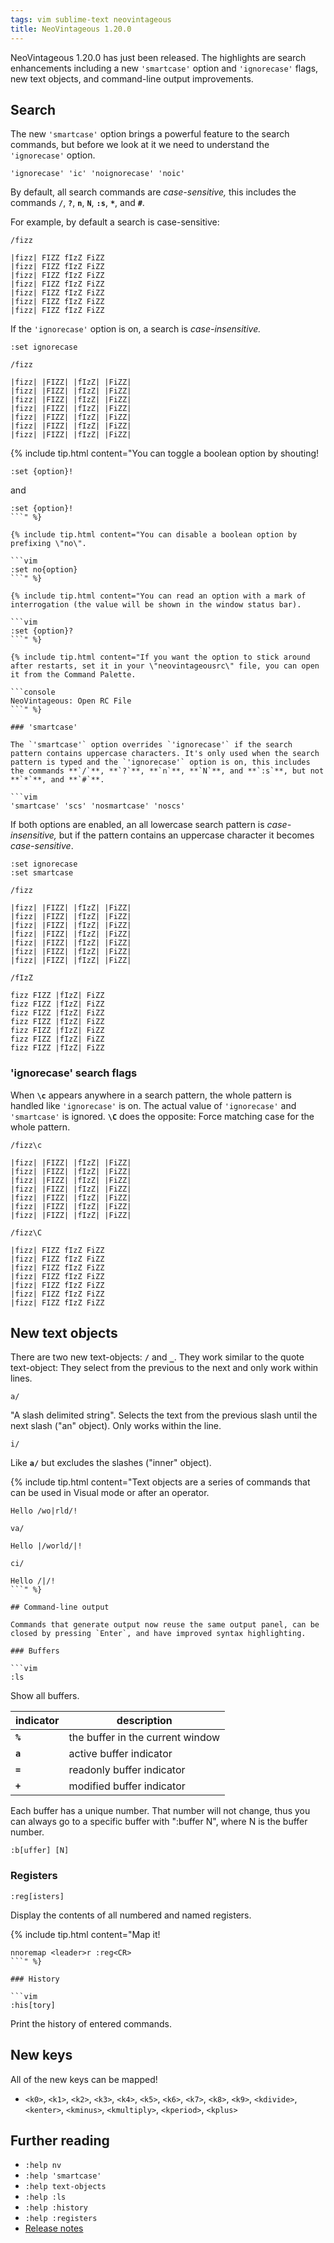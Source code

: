 ```yaml
---
tags: vim sublime-text neovintageous
title: NeoVintageous 1.20.0
---
```


NeoVintageous 1.20.0 has just been released. The highlights are search enhancements including a new `'smartcase'` option and `'ignorecase'` flags, new text objects, and command-line output improvements.

## Search

The new `'smartcase'` option brings a powerful feature to the search commands, but before we look at it we need to understand the `'ignorecase'` option.

```vim
'ignorecase' 'ic' 'noignorecase' 'noic'
```

By default, all search commands are *case-sensitive,* this includes the commands **`/`**, **`?`**, **`n`**, **`N`**, **`:s`**, **`*`**, and **`#`**.

For example, by default a search is case-sensitive:

```vim
/fizz
```

```
|fizz| FIZZ fIzZ FiZZ
|fizz| FIZZ fIzZ FiZZ
|fizz| FIZZ fIzZ FiZZ
|fizz| FIZZ fIzZ FiZZ
|fizz| FIZZ fIzZ FiZZ
|fizz| FIZZ fIzZ FiZZ
|fizz| FIZZ fIzZ FiZZ
```

If the `'ignorecase'` option is on, a search is *case-insensitive.*

```vim
:set ignorecase
```

```vim
/fizz
```

```
|fizz| |FIZZ| |fIzZ| |FiZZ|
|fizz| |FIZZ| |fIzZ| |FiZZ|
|fizz| |FIZZ| |fIzZ| |FiZZ|
|fizz| |FIZZ| |fIzZ| |FiZZ|
|fizz| |FIZZ| |fIzZ| |FiZZ|
|fizz| |FIZZ| |fIzZ| |FiZZ|
|fizz| |FIZZ| |fIzZ| |FiZZ|
```

{% include tip.html content="You can toggle a boolean option by shouting!

```vim
:set {option}!
```

and

```vim
:set {option}!
```" %}

{% include tip.html content="You can disable a boolean option by prefixing \"no\".

```vim
:set no{option}
```" %}

{% include tip.html content="You can read an option with a mark of interrogation (the value will be shown in the window status bar).

```vim
:set {option}?
```" %}

{% include tip.html content="If you want the option to stick around after restarts, set it in your \"neovintageousrc\" file, you can open it from the Command Palette.

```console
NeoVintageous: Open RC File
```" %}

### 'smartcase'

The `'smartcase'` option overrides `'ignorecase'` if the search pattern contains uppercase characters. It's only used when the search pattern is typed and the `'ignorecase'` option is on, this includes the commands **`/`**, **`?`**, **`n`**, **`N`**, and **`:s`**, but not **`*`**, and **`#`**.

```vim
'smartcase' 'scs' 'nosmartcase' 'noscs'
```

If both options are enabled, an all lowercase search pattern is *case-insensitive,* but if the pattern contains an uppercase character it becomes *case-sensitive*.

```vim
:set ignorecase
:set smartcase
```

```vim
/fizz
```

```
|fizz| |FIZZ| |fIzZ| |FiZZ|
|fizz| |FIZZ| |fIzZ| |FiZZ|
|fizz| |FIZZ| |fIzZ| |FiZZ|
|fizz| |FIZZ| |fIzZ| |FiZZ|
|fizz| |FIZZ| |fIzZ| |FiZZ|
|fizz| |FIZZ| |fIzZ| |FiZZ|
|fizz| |FIZZ| |fIzZ| |FiZZ|
```

```vim
/fIzZ
```

```
fizz FIZZ |fIzZ| FiZZ
fizz FIZZ |fIzZ| FiZZ
fizz FIZZ |fIzZ| FiZZ
fizz FIZZ |fIzZ| FiZZ
fizz FIZZ |fIzZ| FiZZ
fizz FIZZ |fIzZ| FiZZ
fizz FIZZ |fIzZ| FiZZ
```

### 'ignorecase' search flags

When **`\c`** appears anywhere in a search pattern, the whole pattern is handled like `'ignorecase'` is on.  The actual value of `'ignorecase'` and `'smartcase'` is ignored. **`\C`** does the opposite: Force matching case for the whole pattern.

```vim
/fizz\c
```

```
|fizz| |FIZZ| |fIzZ| |FiZZ|
|fizz| |FIZZ| |fIzZ| |FiZZ|
|fizz| |FIZZ| |fIzZ| |FiZZ|
|fizz| |FIZZ| |fIzZ| |FiZZ|
|fizz| |FIZZ| |fIzZ| |FiZZ|
|fizz| |FIZZ| |fIzZ| |FiZZ|
|fizz| |FIZZ| |fIzZ| |FiZZ|
```

```vim
/fizz\C
```

```
|fizz| FIZZ fIzZ FiZZ
|fizz| FIZZ fIzZ FiZZ
|fizz| FIZZ fIzZ FiZZ
|fizz| FIZZ fIzZ FiZZ
|fizz| FIZZ fIzZ FiZZ
|fizz| FIZZ fIzZ FiZZ
|fizz| FIZZ fIzZ FiZZ
```

## New text objects

There are two new text-objects: **`/`** and **`_`**. They work similar to the quote text-object: They select from the previous to the next and only work within lines.

```
a/
```

"A slash delimited string". Selects the text from the previous slash until the next slash ("an" object). Only works within the line.

```
i/
```

Like **`a/`** but excludes the slashes ("inner" object).

{% include tip.html content="Text objects are a series of commands that can be used in Visual mode or after an operator.

```
Hello /wo|rld/!
```

```
va/
```

```
Hello |/world/|!
```

```
ci/
```

```
Hello /|/!
```" %}

## Command-line output

Commands that generate output now reuse the same output panel, can be closed by pressing `Enter`, and have improved syntax highlighting.

### Buffers

```vim
:ls
```

Show all buffers.

indicator | description
--------- | -----------
**`%`** | the buffer in the current window
**`a`** | active buffer indicator
**`=`** | readonly buffer indicator
**`+`** | modified buffer indicator

Each buffer has a unique number.  That number will not change, thus you can always go to a specific buffer with ":buffer N", where N is the buffer number.

```vim
:b[uffer] [N]
```

### Registers

```vim
:reg[isters]
```

Display the contents of all numbered and named registers.


{% include tip.html content="Map it!


```vim
nnoremap <leader>r :reg<CR>
```" %}

### History

```vim
:his[tory]
```

Print the history of entered commands.

## New keys

All of the new keys can be mapped!

* `<k0>`, `<k1>`, `<k2>`, `<k3>`, `<k4>`, `<k5>`, `<k6>`, `<k7>`, `<k8>`, `<k9>`, `<kdivide>`, `<kenter>`, `<kminus>`, `<kmultiply>`, `<kperiod>`, `<kplus>`

## Further reading

* `:help nv`
* `:help 'smartcase'`
* `:help text-objects`
* `:help :ls`
* `:help :history`
* `:help :registers`
* [Release notes](https://github.com/NeoVintageous/NeoVintageous/releases/tag/1.20.0)

